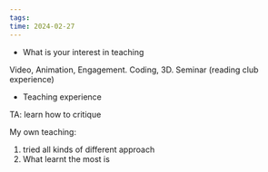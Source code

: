 ```yaml
---
tags: 
time: 2024-02-27
---
```

+  What is your interest in teaching 

Video, Animation, Engagement. Coding, 3D. Seminar (reading club experience)

+ Teaching experience

TA: learn how to critique

My own teaching: 
1. tried all kinds of different approach
2. What learnt the most is 

